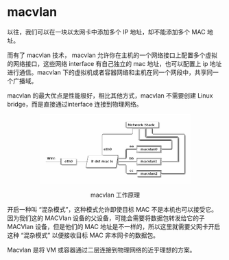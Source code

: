 # macvlan

以往，我们可以在一块以太网卡中添加多个 IP 地址，却不能添加多个 MAC 地址。

而有了 macvlan 技术，
macvlan 允许你在主机的一个网络接口上配置多个虚拟的网络接口，这些网络 interface 有自己独立的 mac 地址，也可以配置上 ip 地址进行通信。macvlan 下的虚拟机或者容器网络和主机在同一个网段中，共享同一个广播域。

macvlan 的最大优点是性能极好，相比其他方式，macvlan 不需要创建 Linux bridge，而是直接通过interface 连接到物理网络。


<div  align="center">
  <img src="../assets/macvlan.png" width = "350"  align=center />
  <p>macvlan 工作原理</p>
</div>

开启一种叫 “混杂模式”，这种模式允许即使目标 MAC 不是本机也可以接受它。因为我们这的 MACVlan 设备的父设备，可能会需要将数据包转发给它的子 MACVlan 设备，但是他们的 MAC 地址是不一样的，所以这里就需要父网卡开启这种 “混杂模式” 以便接收目标 MAC 非本网卡的数据包。


Macvlan 是将 VM 或容器通过二层连接到物理网络的近乎理想的方案。